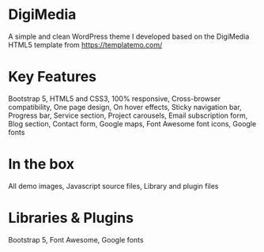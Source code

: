 # DigiMedia
A simple and clean WordPress theme I developed based on the DigiMedia HTML5 template from https://templatemo.com/

# Key Features
Bootstrap 5,
HTML5 and CSS3,
100% responsive,
Cross-browser compatibility,
One page design,
On hover effects,
Sticky navigation bar,
Progress bar,
Service section,
Project carousels,
Email subscription form,
Blog section,
Contact form,
Google maps,
Font Awesome font icons,
Google fonts
 

# In the box
All demo images,
Javascript source files,
Library and plugin files
 

# Libraries & Plugins
Bootstrap 5,
Font Awesome,
Google fonts
